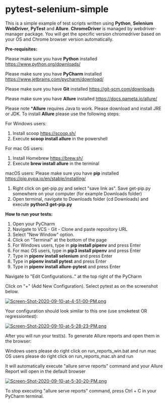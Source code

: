 # pytest-selenium-simple

This is a simple example of test scripts written using **Python**, **Selenium WebDriver**, **PyTest** and **Allure**. 
**ChromeDriver** is managed by webdriver-manager package. 
You will get the specific version chromedriver based on your OS and Chrome browser version
automatically.

**Pre-requisites:**

Please make sure you have **Python** installed https://www.python.org/downloads/

Please make sure you have **PyCharm** installed https://www.jetbrains.com/pycharm/download/

Please make sure you have **Git** installed https://git-scm.com/downloads

Please make sure you have **Allure** installed https://docs.qameta.io/allure/

Please note ***Allure** requires Java to work. Please download and install JRE or JDK.
To install **Allure** please use the following steps:

For Windows users:
1. Install scoop https://scoop.sh/
2. Execute **scoop install allure** in the powershell

For mac OS users:
1. Install Homebrew https://brew.sh/
2. Execute **brew install allure** in the terminal

macOS users: 
Please make sure you have **pip** installed https://pip.pypa.io/en/stable/installing/
1. Right click on get-pip.py and select "save link as". Save get-pip.py somewhere on your computer (for example Downloads folder)
2. Open terminal, navigate to Downloads folder (cd Downloads) and execute **python3 get-pip.py**


**How to run your tests:**
 
1. Open your PyCharm
2. Navigate to VCS - Git - Clone and paste repository URL 
3. Select "New Window" option.
4. Click on "Terminal" at the bottom of the page
5. For Windows users, type in **pip install pipenv** and press Enter
6. For mac OS users, type in **pip3 install pipenv** and press Enter
7. Type in **pipenv install selenium** and press Enter
8. Type in **pipenv install pytest** and press Enter
9. Type in **pipenv install allure-pytest** and press Enter

Navigate to "Edit Configurations.." at the top right of the PyCharm

Click on "+" (Add New Configuration). Select pytest as on the screenshot below.

[![Screen-Shot-2020-09-10-at-4-51-00-PM.png](https://i.postimg.cc/MGR6V9QM/Screen-Shot-2020-09-10-at-4-51-00-PM.png)](https://postimg.cc/CZhpVHJS)

Your configuration should look similar to this one (use smoketest OR regressiontest):

[![Screen-Shot-2020-09-10-at-5-28-23-PM.png](https://i.postimg.cc/d3mfRysK/Screen-Shot-2020-09-10-at-5-28-23-PM.png)](https://postimg.cc/Zvnj40vf)

After you will run your test(s). 
To generate Allure reports and open them in the browser:

Windows users please do right click on run_reports_win.bat and run
mac OS users please do right click on run_reports_mac.sh and run

It will automatically execute "allure serve reports" command and your Allure Report will open in the default browser

[![Screen-Shot-2020-09-10-at-5-30-20-PM.png](https://i.postimg.cc/CLrN3N6Q/Screen-Shot-2020-09-10-at-5-30-20-PM.png)](https://postimg.cc/kB8K8xCQ)

To stop executing "allure serve reports" command, press Ctrl + C in your PyCharm terminal.

